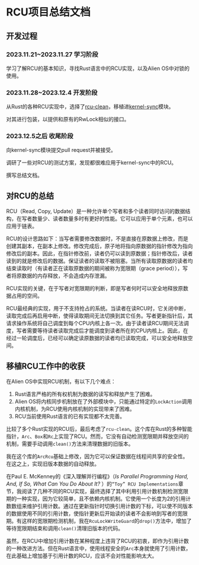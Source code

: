 ﻿# RCU项目总结文档

## 开发过程

### 2023.11.21~2023.11.27 学习阶段

学习了解RCU的基本知识，寻找Rust语言中的RCU实现，以及Alien OS中对锁的使用。

### 2023.11.28~2023.12.4 开发阶段

从Rust的各种RCU实现中，选择了[rcu-clean](https://docs.rs/rcu-clean/latest/rcu_clean/)，移植进[kernel-sync](https://github.com/os-module/kernel-sync)模块。

对其进行包装，以提供和原有的RwLock相似的接口。

### 2023.12.5之后 收尾阶段

向kernel-sync模块提交pull request并被接受。

调研了一些对RCU的测试方案，发现都很难应用于kernel-sync中的RCU。

撰写总结文档。

## 对RCU的总结

RCU（Read, Copy, Update）是一种允许单个写者和多个读者同时访问的数据结构，在写者数量少、读者数量多时有更好的性能。它可以应用于单个元素，也可以应用于链表。

RCU的设计思路如下：当写者需要修改数据时，不是直接在原数据上修改，而是创建其副本，在副本上修改。修改完成后，原子地将指向原数据的指针修改为指向修改后的副本。因此，在指针修改前，读者仍可以读到原数据；指针修改后，读者读到的就是修改后的数据。保证读者的读取不被阻塞。当所有读取原数据的读者均结束读取时（有读者正在读取原数据的期间被称为宽限期（grace period）），写者将原数据的内存释放，不会造成内存泄漏。

RCU实现的关键，在于写者对宽限期的判断，即是写者何时可以安全地释放原数据占用的空间。

RCU最经典的实现，用于不支持抢占的系统。当读者在读RCU时，它关闭中断，读取完成后再启用中断，使得读取期间无法切换到其它任务。写者更新指针后，其请求操作系统将自己调度到每个CPU内核上各一次。由于读者读RCU期间无法调度，写者需要等待读者读取完成后才能调度到读者所在的CPU内核上。因此，在经过一轮调度后，已经可以确定读原数据的读者均已读取完成，可以安全地释放空间。

## 移植RCU工作中的收获

在Alien OS中实现RCU机制，有以下几个难点：

1. Rust语言严格的所有权机制为数据的读写和释放产生了困难。
2. Alien OS将内核同步机制放在了外部模块中，只能通过特定的`LockAction`调用内核机制，为RCU使用内核机制的实现带来了困难。
3. RCU当前使用Rust语言的已有实现都不太完善。

比较了多个Rust实现的RCU后，最后考虑了`rcu-clean`。这个库在Rust的多种智能指针，`Arc`、`Box`和`Rc`上实现了RCU。然而，它没有自动检测宽限期并释放空间的机制，需要手动调用`clean()`方法来清理数据的旧版本。

我在这个库的`ArcRcu`基础上修改，因为它可以保证数据在线程间共享的安全性。在这之上，实现旧版本数据的自动释放。

在Paul E. McKenney的《深入理解并行编程》（*Is Parallel Programming Hard, And, If So,
What Can You Do About It?*
）的`“Toy” RCU Implementations`章节，我阅读了几种不同的RCU实现，最终选择了其中利用引用计数机制检测宽限期的一种实现，因为它较简单，且不依赖内核机制。它使用一个长度为2的引用计数数组来维护引用计数。通过在更新指针时切换引用计数的下标，可以使不同版本的数据使用不同的引用计数，使指针更新后开始读的读者不会影响到写者的宽限期。有这样的宽限期检测机制，我在`RcuLockWriteGuard`的`drop()`方法中，增加了等待宽限期结束和调用`clean()`清理旧版本的代码。

虽然，在RCU中增加引用计数在某种程度上违背了RCU的初衷，即作为引用计数的一种改进方法。但在Rust语言中，使用线程安全的`Arc`本身就使用了引用计数，在此基础上增加基于引用计数的RCU，应该不会对性能影响太大。